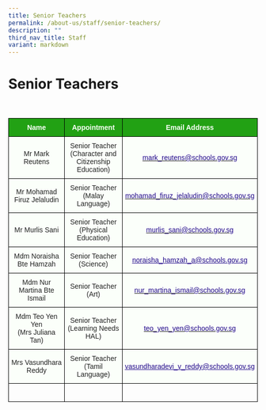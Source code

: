 ```yaml
---
title: Senior Teachers
permalink: /about-us/staff/senior-teachers/
description: ""
third_nav_title: Staff
variant: markdown
---
```

Senior Teachers
==================
<br>

<style type="text/css">
.tg  {border-collapse:collapse;border-spacing:0;}
.tg td{border-color:black;border-style:solid;border-width:1px;font-family:Arial, sans-serif;font-size:14px;
  overflow:hidden;padding:10px 5px;word-break:normal;}
.tg th{border-color:black;border-style:solid;border-width:1px;font-family:Arial, sans-serif;font-size:14px;
  font-weight:normal;overflow:hidden;padding:10px 5px;word-break:normal;}
.tg .tg-1h0n{background-color:#22A114;color:#FBFFFA;font-weight:bold;text-align:center;vertical-align:top}
.tg .tg-fskk{background-color:#FBFFFA;color:#21088A;font-weight:bold;text-align:center;text-decoration:underline;vertical-align:top}
.tg .tg-lb3e{background-color:#FBFFFA;color:#21088A;font-weight:bold;text-align:center;vertical-align:top}
.tg .tg-s6uv{background-color:#FBFFFA;color:#222;text-align:center;vertical-align:middle}
</style>
<table class="tg">
<thead>
  <tr>
    <th class="tg-1h0n">Name</th>
    <th class="tg-1h0n">Appointment</th>
    <th class="tg-1h0n">Email Address</th>
  </tr>
</thead>
<tbody>
  <tr>
    <td class="tg-s6uv"><span style="color:#222;background-color:#FBFFFA">Mr Mark Reutens</span></td>
    <td class="tg-s6uv"><span style="color:#222;background-color:#FBFFFA">Senior Teacher<br>
(Character and Citizenship Education)</span><br></td>
    <td class="tg-lb3e" style="text-align: center; vertical-align: middle;"><a href="mailto:mark_reutens@schools.gov.sg"><span style="font-weight:500;text-decoration:none;color:#21088A">mark_reutens@schools.gov.sg</span></a></td>
  </tr>
  <tr>
    <td class="tg-s6uv"><span style="color:#222;background-color:#FBFFFA">Mr Mohamad Firuz
Jelaludin</span><br></td>
    <td class="tg-s6uv" style="text-align: center; vertical-align: middle;"><span style="color:#222;background-color:#FBFFFA">Senior Teacher<br>
(Malay Language)</span><br></td>
    <td class="tg-lb3e" style="text-align: center; vertical-align: middle;"><a href="mailto:mohamad_firuz_jelaludin@schools.gov.sg"><span style="font-weight:500;text-decoration:none;color:#21088A">mohamad_firuz_jelaludin@schools.gov.sg</span></a><br></td>
  </tr>
  
  <tr>
    <td class="tg-s6uv"><span style="color:#222;background-color:#FBFFFA">Mr Murlis Sani</span><br></td>
    <td class="tg-s6uv"><span style="color:#222;background-color:#FBFFFA">Senior Teacher<br>
(Physical Education)</span><br></td>
    <td class="tg-lb3e" style="text-align: center; vertical-align: middle;"><a href="mailto:murlis_sani@schools.gov.sg"><span style="font-weight:500;text-decoration:none;color:#21088A">murlis_sani@schools.gov.sg</span></a><br></td>
  </tr>
 <tr>
    <td class="tg-s6uv"><span style="color:#222;background-color:#FBFFFA">Mdm&nbsp;Noraisha Bte Hamzah</span><br></td>
    <td class="tg-s6uv"><span style="color:#222;background-color:#FBFFFA">Senior Teacher<br>
(Science)</span><br></td>
    <td class="tg-fskk" style="text-align: center; vertical-align: middle;"><a href="mailto:noraisha_hamzah_a@schools.gov.sg"><span style="font-weight:500;text-decoration:underline;color:#21088A">noraisha_hamzah_a@schools.gov.sg</span></a></td>
  </tr>
  <tr>
    <td class="tg-s6uv"><span style="color:#222;background-color:#FBFFFA">Mdm Nur Martina Bte Ismail</span></td>
    <td class="tg-s6uv"><span style="color:#222;background-color:#FBFFFA">Senior Teacher<br>
(Art)</span><br></td>
    <td class="tg-lb3e" style="text-align: center; vertical-align: middle;"><a href="mailto:nur_martina_ismail@schools.gov.sg"><span style="font-weight:500;text-decoration:none;color:#21088A">nur_martina_ismail@schools.gov.sg</span></a></td>
  </tr>
	<tr>
    <td class="tg-s6uv"><span style="color:#222;background-color:#FBFFFA">Mdm Teo Yen Yen<br>
(Mrs Juliana Tan)</span><br></td>
    <td class="tg-s6uv"><span style="color:#222;background-color:#FBFFFA">Senior Teacher<br>
(Learning Needs HAL)</span><br></td>
    <td class="tg-lb3e" style="text-align: center; vertical-align: middle;"><a href="mailto:teo_yen_yen@schools.gov.sg"><span style="font-weight:500;text-decoration:none;color:#21088A">teo_yen_yen@schools.gov.sg</span></a><br></td>
  </tr>
	  <tr>
    <td class="tg-s6uv"><span style="color:#222;background-color:#FBFFFA">Mrs Vasundhara Reddy</span><br></td>
    <td class="tg-s6uv"><span style="color:#222;background-color:#FBFFFA">Senior Teacher<br>
(Tamil Language)</span><br></td>
    <td class="tg-fskk" style="text-align: center; vertical-align: middle;"><a href="mailto:vasundharadevi_v_reddy@schools.gov.sg"><span style="font-weight:500;text-decoration:underline;color:#21088A">vasundharadevi_v_reddy@schools.gov.sg</span></a></td>
  </tr>
		<tr>
    <td class="tg-rxka"><span style="color:#222;background-color:#FBFFFA"></span></td>
    <td class="tg-rxka"><span style="color:#222;background-color:#FBFFFA"></span><br></td>
    <td class="tg-agmf"><br></td>
  </tr>
</tbody>
</table>